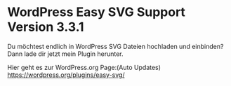 # WordPress Easy SVG Support Version 3.3.1

Du möchtest endlich in WordPress SVG Dateien hochladen und einbinden? Dann lade dir jetzt mein Plugin herunter.

Hier geht es zur WordPress.org Page:(Auto Updates)  
https://wordpress.org/plugins/easy-svg/ 
